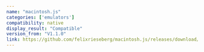 ```yaml
---
name: "macintosh.js"
categories: ['emulators']
compatibility: native
display_result: "Compatible"
version_from: "V1.1.0"
link: https://github.com/felixrieseberg/macintosh.js/releases/download/v1.1.0/macintosh.js-win32-arm64-1.1.0.zip
---
```

